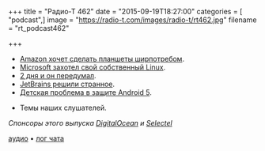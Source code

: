 +++
title = "Радио-Т 462"
date = "2015-09-19T18:27:00"
categories = [ "podcast",]
image = "https://radio-t.com/images/radio-t/rt462.jpg"
filename = "rt_podcast462"

+++

* [Amazon хочет сделать планшеты ширпотребом](http://geektimes.ru/post/262668/).
* [Microsoft захотел свой собственный Linux](http://www.wired.com/2015/09/microsoft-using-linux-run-cloud/).
* [2 дня и он передумал](http://www.businessinsider.com/marco-arment-removes-peace-ad-blocking-iphone-app-from-app-store-2015-9).
* [JetBrains решили странное](http://blog.jetbrains.com/blog/2015/09/18/final-update-on-the-jetbrains-toolbox-announcement/).
* [Детская проблема в защите Android 5](http://www.slate.com/blogs/future_tense/2015/09/17/android_version_5_phone_hack_emergency_number_hack_bypasses_passwords.html).
- Темы наших слушателей.

_Спонсоры этого выпуска [DigitalOcean](https://www.digitalocean.com) и [Selectel](https://selectel.ru/services/vpc/)_

[аудио](http://cdn.radio-t.com/rt_podcast462.mp3) • [лог чата](http://chat.radio-t.com/logs/radio-t-462.html)
<audio src="http://cdn.radio-t.com/rt_podcast462.mp3" preload="none"></audio>
